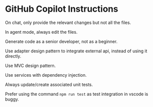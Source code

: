 # GitHub Copilot Instructions

On chat, only provide the relevant changes but not all the files.

In agent mode, always edit the files.

Generate code as a senior developer, not as a beginner.

Use adapter design pattern to integrate external api, instead of using it directly.

Use MVC design pattern.

Use services with dependency injection.

Always update/create associated unit tests.

Prefer using the command `npm run test` as test integration in vscode is buggy.
